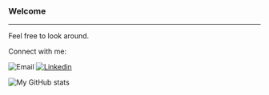 ### Welcome

***

Feel free to look around.

Connect with me:

![Email](https://img.shields.io/badge/Gmail-EA4335?style=for-the-badge&logo=Gmail&logoColor=white "re.alejandro.garcia@gmail.com")
[![Linkedin](https://img.shields.io/badge/Linkedin-0A66C2?style=for-the-badge&logo=Linkedin&logoColor=white)](https://www.linkedin.com/in/alejandro-garcia-804a05227/)

![My GitHub stats](https://github-readme-stats.vercel.app/api?username=alegarcia-dev&theme=nightowl&show_icons=true)